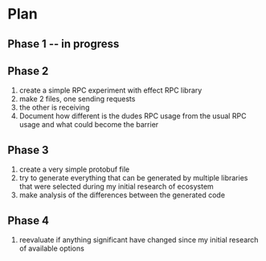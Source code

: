 # Plan

## Phase 1 -- in progress

## Phase 2

1. create a simple RPC experiment with effect RPC library
2. make 2 files, one sending requests
3. the other is receiving
4. Document how different is the dudes RPC usage from the usual RPC usage and
   what could become the barrier

## Phase 3

1. create a very simple protobuf file
2. try to generate everything that can be generated by multiple libraries that
   were selected during my initial research of ecosystem
3. make analysis of the differences between the generated code

## Phase 4

1. reevaluate if anything significant have changed since my initial research of
   available options
